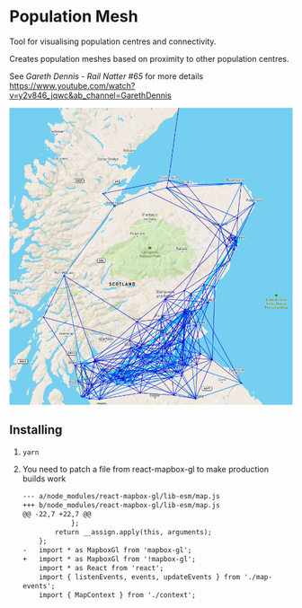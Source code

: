 # Population Mesh

Tool for visualising population centres and connectivity.

Creates population meshes based on proximity to other population centres.

See *Gareth Dennis - Rail Natter #65* for more details
https://www.youtube.com/watch?v=y2v846_jqwc&ab_channel=GarethDennis

![Sample population mesh for Scotland](preview.png)

## Installing

1. `yarn`
2. You need to patch a file from react-mapbox-gl to make production builds work

    ```
    --- a/node_modules/react-mapbox-gl/lib-esm/map.js
    +++ b/node_modules/react-mapbox-gl/lib-esm/map.js
    @@ -22,7 +22,7 @@
                };
            return __assign.apply(this, arguments);
        };
    -   import * as MapboxGl from 'mapbox-gl';
    +   import * as MapboxGl from '!mapbox-gl';
        import * as React from 'react';
        import { listenEvents, events, updateEvents } from './map-events';
        import { MapContext } from './context';
    ```